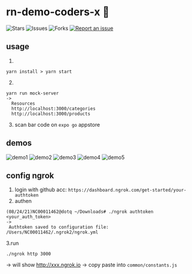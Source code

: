 # rn-demo-coders-x 🐳

![Stars](https://img.shields.io/github/stars/tquangdo/rn-demo-coders-x?color=f05340)
![Issues](https://img.shields.io/github/issues/tquangdo/rn-demo-coders-x?color=f05340)
![Forks](https://img.shields.io/github/forks/tquangdo/rn-demo-coders-x?color=f05340)
[![Report an issue](https://img.shields.io/badge/Support-Issues-green)](https://github.com/tquangdo/rn-demo-coders-x/issues/new)

## usage
1.
```shell
yarn install > yarn start
```
2.
```shell
yarn run mock-server
->
  Resources
  http://localhost:3000/categories
  http://localhost:3000/products
```
3. scan bar code on `expo go` appstore

## demos
![demo1](screenshots/demo1.jpeg)
![demo2](screenshots/demo2.jpeg)
![demo3](screenshots/demo3.jpeg)
![demo4](screenshots/demo4.jpeg)
![demo5](screenshots/demo5.jpeg)

## config ngrok
1. login with github acc: `https://dashboard.ngrok.com/get-started/your-authtoken`
2. authen
```shell
(08/24/21)NC00011462@dotq ~/Downloads# ./ngrok authtoken <your_auth_token>
->
 Authtoken saved to configuration file: /Users/NC00011462/.ngrok2/ngrok.yml
```
3.run
```shell
./ngrok http 3000
```
-> will show http://xxx.ngrok.io -> copy paste into `common/constants.js`
